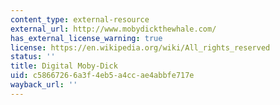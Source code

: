 ```yaml
---
content_type: external-resource
external_url: http://www.mobydickthewhale.com/
has_external_license_warning: true
license: https://en.wikipedia.org/wiki/All_rights_reserved
status: ''
title: Digital Moby-Dick
uid: c5866726-6a3f-4eb5-a4cc-ae4abbfe717e
wayback_url: ''
---
```

